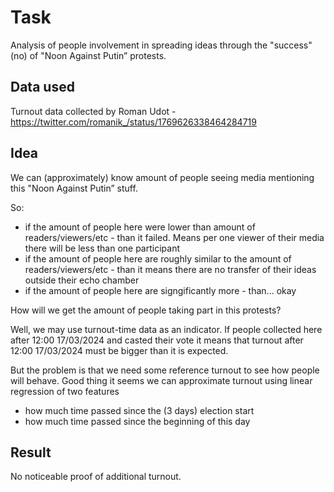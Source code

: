 # Task

Analysis of people involvement in spreading ideas through the "success" (no) of "Noon Against Putin” protests.

## Data used

Turnout data collected by Roman Udot - https://twitter.com/romanik_/status/1769626338464284719

## Idea

We can (approximately) know amount of people seeing media mentioning this "Noon Against Putin” stuff.

So:
- if the amount of people here were lower than amount of readers/viewers/etc - than it failed. Means per one viewer of their media there will be less than one participant
- if the amount of people here are roughly similar to the amount of readers/viewers/etc - than it means there are no transfer of their ideas outside their echo chamber
- if the amount of people here are signgificantly more - than... okay

How will we get the amount of people taking part in this protests?

Well, we may use turnout-time data as an indicator. If people collected here after 12:00 17/03/2024 and casted their vote it means that turnout after 12:00 17/03/2024 must be bigger than it is expected.

But the problem is that we need some reference turnout to see how people will behave. Good thing it seems we can approximate turnout using linear regression of two features
- how much time passed since the (3 days) election start
- how much time passed since the beginning of this day

## Result

No noticeable proof of additional turnout.